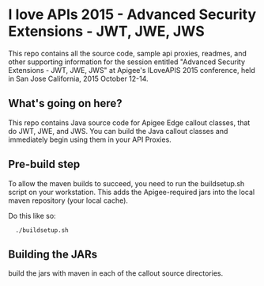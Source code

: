 # I love APIs 2015 - Advanced Security Extensions - JWT, JWE, JWS

This repo contains all the source code, sample api proxies, readmes, and other supporting information for the session entitled "Advanced Security Extensions - JWT, JWE, JWS" at Apigee's ILoveAPIS 2015 conference, held in San Jose California, 2015 October 12-14. 



## What's going on here?

This repo contains Java source code for Apigee Edge callout classes, that do JWT, JWE, and JWS.  You can build the Java callout classes and immediately begin using them in your API Proxies. 


## Pre-build step

To allow the maven builds to succeed, you need to run the buildsetup.sh script on your workstation. This adds the Apigee-required jars into the local maven repository (your local cache). 

Do this like so: 

```
  ./buildsetup.sh
```

## Building the JARs

build the jars with maven in each of the callout source directories. 
